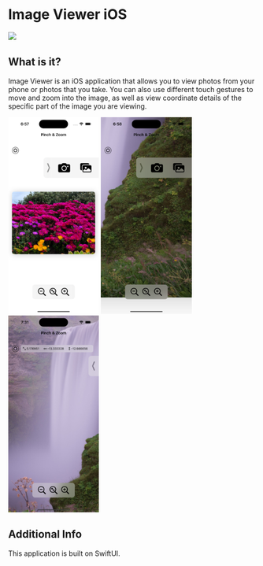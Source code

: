 # Image Viewer iOS

<img src="https://github.com/SebastianMorado/ImageViewer-SwiftUI-/blob/main/Documentation/gif.gif" height="700">

## What is it?

Image Viewer is an iOS application that allows you to view photos from your phone or photos that you take. You can also use different touch gestures to move and zoom into the image, as well as view coordinate details of the specific part of the image you are viewing.

<img src="https://github.com/SebastianMorado/ImageViewer-SwiftUI-/blob/main/Documentation/1.png" height="400"> <img src="https://github.com/SebastianMorado/ImageViewer-SwiftUI-/blob/main/Documentation/2.png" height="400"> <img src="https://github.com/SebastianMorado/ImageViewer-SwiftUI-/blob/main/Documentation/3.png" height="400">


## Additional Info

This application is built on SwiftUI.
